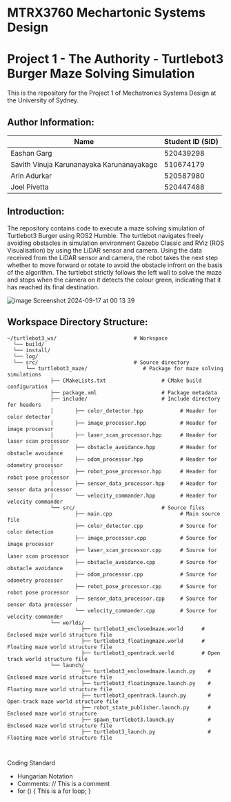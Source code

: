 # MTRX3760 Mechartonic Systems Design
# Project 1 - The Authority - Turtlebot3 Burger Maze Solving Simulation
This is the repository for the Project 1 of Mechatronics Systems Design at the University of Sydney.
## Author Information:
|Name|Student ID (SID)
|------------|------------------------
|Eashan Garg|520439298
|Savith Vinuja Karunanayaka Karunanayakage|510674179
|Arin Adurkar|520587980
|Joel Pivetta|520447488

## Introduction:
The repository contains code to execute a maze solving simulation of Turtlebot3 Burger using ROS2 Humble. The turtlebot navigates freely avoiding obstacles in simulation environment Gazebo Classic and RViz (ROS Visualisation) by using the LiDAR sensor and camera. Using the data received from the LiDAR sensor and camera, the robot takes the next step whether to move forward or rotate to avoid the obstacle infront on the basis of the algorithm. The turtlebot strictly follows the left wall to solve the maze and stops when the camera on it detects the colour green, indicating that it has reached its final destination.

![image](https://github.com/user-attachments/assets/eb2a39e0-d595-4d0d-8b1a-1fa2b161540b) Screenshot 2024-09-17 at 00 13 39

## Workspace Directory Structure:
```
~/turtlebot3_ws/                         # Workspace
  └── build/
  └── install/
  └── log/
  └── src/                               # Source directory
      └── turtlebot3_maze/                  # Package for maze solving simulations
              ├── CMakeLists.txt                  # CMake build configuration
              ├── package.xml                     # Package metadata
              ├── include/                        # Include directory for headers 
              │       ├── color_detector.hpp            # Header for color detector
              │       ├── image_processor.hpp           # Header for image processor
              │       ├── laser_scan_processor.hpp      # Header for laser scan processor
              │       ├── obstacle_avoidance.hpp        # Header for obstacle avoidance
              │       ├── odom_processor.hpp            # Header for odometry processor
              │       ├── robot_pose_processor.hpp      # Header for robot pose processor
              │       ├── sensor_data_processor.hpp     # Header for sensor data processor
              │       └── velocity_commander.hpp        # Header for velocity commander
              └── src/                            # Source files
                      ├── main.cpp                      # Main source file
                      ├── color_detector.cpp            # Source for color detection
                      ├── image_processor.cpp           # Source for image processor
                      ├── laser_scan_processor.cpp      # Source for laser scan processor
                      ├── obstacle_avoidance.cpp        # Source for obstacle avoidance
                      ├── odom_processor.cpp            # Source for odometry processor
                      ├── robot_pose_processor.cpp      # Source for robot pose processor
                      ├── sensor_data_processor.cpp     # Source for sensor data processor
                      └── velocity_commander.cpp        # Source for velocity commander
              └── worlds/
                        ├── turtlebot3_enclosedmaze.world      # Enclosed maze world structure file
                        ├── turtlebot3_floatingmaze.world      # Floating maze world structure file
                        ├── turtlebot3_opentrack.world         # Open track world structure file
              └── launch/
                        ├── turtlebot3_enclosedmaze.launch.py    # Enclosed maze world structure file
                        ├── turtlebot3_floatingmaze.launch.py    # Floating maze world structure file
                        ├── turtlebot3_opentrack.launch.py       # Open-track maze world structure file
                        ├── robot_state_publisher.launch.py      # Enclosed maze world structure 
                        ├── spawn_turtlebot3.launch.py           # Enclosed maze world structure file
                        ├── turtlebot3_launch.py                 # Floating maze world structure file
              
                        
```
Coding Standard
- Hungarian Notation
- Comments: // This is a comment
- for ()
  {
    This is a for loop;
  }

